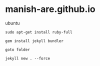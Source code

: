# manish-are.github.io

ubuntu

```
sudo apt-get install ruby-full

gem install jekyll bundler

goto folder

jekyll new . --force

